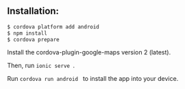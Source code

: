 ## Installation:

```bash
$ cordova platform add android
$ npm install
$ cordova prepare
```

Install the cordova-plugin-google-maps version 2 (latest).

Then, run ```ionic serve ```.

Run ```cordova run android ``` to install the app into your device.